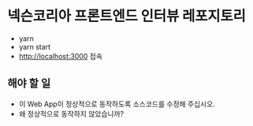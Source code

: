 # 넥슨코리아 프론트엔드 인터뷰 레포지토리

- yarn
- yarn start
- <http://localhost:3000> 접속

## 해야 할 일

- 이 Web App이 정상적으로 동작하도록 소스코드를 수정해 주십시오.
- 왜 정상적으로 동작하지 않았습니까?
